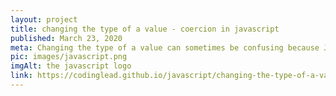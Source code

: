 ```yaml
---
layout: project
title: changing the type of a value - coercion in javascript
published: March 23, 2020
meta: Changing the type of a value can sometimes be confusing because JavaScript tries to be helpful and implicitly change the type for you.
pic: images/javascript.png
imgAlt: the javascript logo
link: https://codinglead.github.io/javascript/changing-the-type-of-a-value-coercion-in-javascript-coercion-in-javascript
---
```

